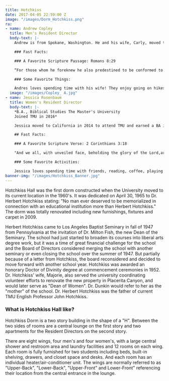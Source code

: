 ```yaml
---
title: Hotchkiss
date: 2017-04-05 22:59:00 Z
image: "/images/Dorm_Hotchkiss.png"
ra:
- name: Andrew Copley
  title: Men's Resident Director
  body-text: |-
    Andrew is from Spokane, Washington. He and his wife, Carly, moved to Los Angeles in 2016 to be trained for ministry at the Master’s Seminary. Andrew and Carly have a passion for missions, teaching, and discipleship. In the future, they would like to minister to unreached people groups. Andrew graduated from Eastern Washington University in 2014 with a BA in Spanish Literature and in 2016 with an MA in English. Carly is currently working on a BA in Biblical Counseling. Andrew is looking forward to ministry at TMU, and has already loved getting to know his students in Hotchkiss Hall.

    ### Fast Facts:

    ### A Favorite Scripture Passage: Romans 8:29

    “For those whom he foreknew he also predestined to be conformed to the image of his Son, in order that he might be the firstborn among many brothers.”

    ### Some Favorite Things:

    Andres loves spending time with his wife! They enjoy going on hikes, reading the classics, and finding new coffee shops. Andrew enjoys biking, unicycling, sports, anything outside, and anything with people.
  image: "/images/Copley_ A.jpg"
- name: Jessica Rosenbaum
  title: Women's Resident Director
  body-text: |-
    *B.A., Biblical Studies The Master's University
    Joined TMU in 2016*

    Jessica moved to California in 2014 to attend TMU and earned a BA in Biblical Counseling in May of 2016. She moved from Cleveland, OH where she was (and still is) a proud Clevelander and dedicated sports fan. She lived in Hotchkiss as a student and is blessed and humbled to be back as its Resident Director. She has a passion for God’s Word and a desire to help other’s apply it to their lives, especially those who are going through trials. She has seen the Lord’s faithfulness in her life time and time again, most prominently in allowing her to be a student, and now an employee of TMU. Her life was significantly shaped by the older woman in her life when she was 18, and she’s beyond excited to minister to the women in Hotchkiss.

    ## Fast Facts:

    ### A Favorite Scripture Verse: 2 Corinthians 3:18

    "And we all, with unveiled face, beholding the glory of the Lord,are being transformed into the same image from one degree of glory to another. For this comes from the Lord who is the Spirit."

    ### Some Favorite Activities:

    Jessica loves spending time with friends, reading, coffee, playing softball or basketball, and watching Netflix (unashamedly).
banner-img: "/images/Hotchkiss_Banner.jpg"
---
```


Hotchkiss Hall was the first dorm constructed when the University moved to its current location in the 1960's. It was dedicated on April 30, 1965 to Dr. Herbert Hotchkiss stating: "No man ever deserved to be memorialized in connection with an educational institution more than Herbert Hotchkiss." The dorm was totally renovated including new furnishings, fixtures and carpet in 2009.

Herbert Hotchkiss came to Los Angeles Baptist Seminary in fall of 1947 from Pennsylvania at the invitation of Dr. Milton Fish, the new Dean of the Seminary. The school had just started to broaden its courses into liberal arts degree work, but it was a time of great financial challenge for the school and the Board of Directors considered merging the school with another seminary or even closing the school over the summer of 1947. But partially because of a letter from Hotchkiss, the board reconsidered and decided to move forward with another school year. Hotchkiss was awarded an honorary Doctor of Divinity degree at commencement ceremonies in 1952. Dr. Hotchkiss' wife, Majorie, also served the university coordinating volunteer efforts to renovate the new property in Placerita Canyon, and would later serve as "Dean of Women". Dr. Dunkin would refer to her as the "mother" of the school. Dr. Herbert Hotchkiss was the father of current TMU English Professor John Hotchkiss.

### What is Hotchkiss Hall like?

Hotchkiss Dorm is a two story building in the shape of a "H". Between the two sides of rooms are a central lounge on the first story and two apartments for the Resident Directors on the second story.

There are eight wings, four men's and four women's, with a large central shower and restroom area and laundry facilities and 12 rooms on each wing. Each room is fully furnished for two students including beds, built-in shelving, drawers, and closet space and desks. And each room has an individual heater/air-conditioner unit. The wings are normally referred to as "Upper-Back", "Lower-Back", "Upper-Front" and Lower-Front" referencing their location from the central entrance in the lounge.